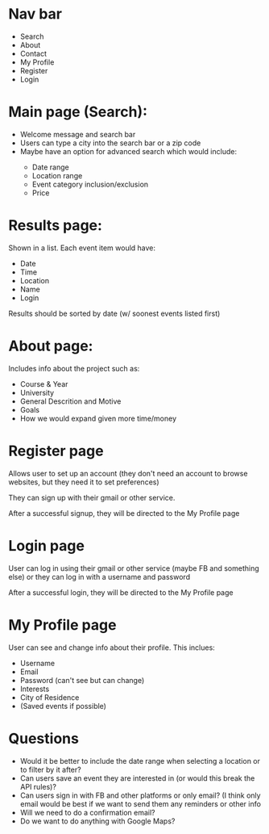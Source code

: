 
# Nav bar
<ul>
  <li>Search</li>
  <li>About</li>
  <li>Contact</li>
  <li>My Profile</li>
  <li>Register</li>
  <li>Login</li>
  </ul>


# Main page (Search):
<ul>
  <li>Welcome message and search bar</li>
  <li>Users can type a city into the search bar or a zip code</li>
  <li>Maybe have an option for advanced search which would include:</li>
  <ul>
    <li> Date range </li>
    <li> Location range </li>
    <li> Event category inclusion/exclusion </li>
    <li> Price </li>
  </ul>

  </ul>

# Results page:
Shown in a list. Each event item would have:
<ul>
  <li>Date</li>
  <li>Time</li>
  <li>Location</li>
  <li>Name</li>
  <li>Login</li>
  </ul>
  
Results should be sorted by date (w/ soonest events listed first)


# About page:
Includes info about the project such as:

<ul>
  <li>Course & Year</li>
  <li>University</li>
  <li>General Descrition and Motive</li>
  <li>Goals</li>
  <li>How we would expand given more time/money</li>
  </ul>
  
 # Register page
 Allows user to set up an account (they don't need an account to browse websites, but they need it to set preferences)
 
 They can sign up with their gmail or other service.
 
 After a successful signup, they will be directed to the My Profile page
  
 # Login page
 User can log in using their gmail or other service (maybe FB and something else) or
 they can log in with a username and password
 
 After a successful login, they will be directed to the My Profile page
 
 # My Profile page
 User can see and change info about their profile. This inclues:
 <ul>
  <li>Username</li>
  <li>Email</li>
  <li>Password (can't see but can change)</li>
  <li>Interests</li>
  <li>City of Residence</li>
  <li>(Saved events if possible)</li>
  </ul>


# Questions

<ul>
  <li>Would it be better to include the date range when selecting a location or to filter by it after?</li>
  <li>Can users save an event they are interested in (or would this break the API rules)?</li>
  <li>Can users sign in with FB and other platforms or only email? (I think only email would be best if 
    we want to send them any reminders or other info</li>
  <li>Will we need to do a confirmation email?</li>
  <li>Do we want to do anything with Google Maps?</li>
  </ul>





